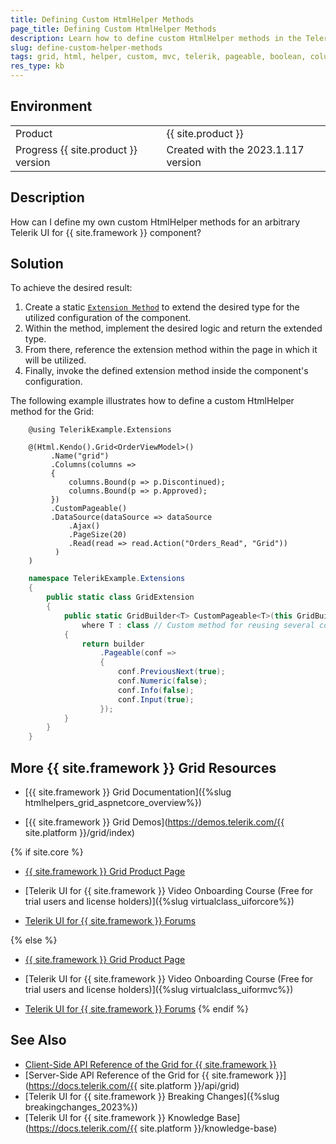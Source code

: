 ```yaml
---
title: Defining Custom HtmlHelper Methods 
page_title: Defining Custom HtmlHelper Methods
description: Learn how to define custom HtmlHelper methods in the Telerik UI for {{ site.framework }}.
slug: define-custom-helper-methods
tags: grid, html, helper, custom, mvc, telerik, pageable, boolean, column, component
res_type: kb
---
```



## Environment

<table>
 <tr>
  <td>Product</td>
  <td>{{ site.product }}</td>
 </tr>
 <tr>
  <td>Progress {{ site.product }} version</td>
  <td>Created with the 2023.1.117 version</td>
 </tr>
</table>


## Description

How can I define my own custom HtmlHelper methods for an arbitrary Telerik UI for {{ site.framework }} component?

## Solution

To achieve the desired result:

1. Create a static [`Extension Method`](https://learn.microsoft.com/en-us/dotnet/csharp/programming-guide/classes-and-structs/extension-methods) to extend the desired type for the utilized configuration of the component.
1. Within the method, implement the desired logic and return the extended type.
1. From there, reference the extension method within the page in which it will be utilized.
1. Finally, invoke the defined extension method inside the component's configuration.

The following example illustrates how to define a custom HtmlHelper method for the Grid:

```Index.cshtml
    @using TelerikExample.Extensions

    @(Html.Kendo().Grid<OrderViewModel>()
         .Name("grid")
         .Columns(columns =>
         {
             columns.Bound(p => p.Discontinued);
             columns.Bound(p => p.Approved);
         })
         .CustomPageable()
         .DataSource(dataSource => dataSource
             .Ajax()
             .PageSize(20)
             .Read(read => read.Action("Orders_Read", "Grid"))
          )
    )
```
```GridExtension.cs
    namespace TelerikExample.Extensions
    {
        public static class GridExtension
        {
            public static GridBuilder<T> CustomPageable<T>(this GridBuilder<T> builder)
                where T : class // Custom method for reusing several configartion methods simulatenously.
            {
                return builder
                    .Pageable(conf =>
                    {
                        conf.PreviousNext(true);
                        conf.Numeric(false);
                        conf.Info(false);
                        conf.Input(true);
                    });
            }
        }
    }
```
## More {{ site.framework }} Grid Resources

* [{{ site.framework }} Grid Documentation]({%slug htmlhelpers_grid_aspnetcore_overview%})

* [{{ site.framework }} Grid Demos](https://demos.telerik.com/{{ site.platform }}/grid/index)

{% if site.core %}
* [{{ site.framework }} Grid Product Page](https://www.telerik.com/aspnet-core-ui/grid)

* [Telerik UI for {{ site.framework }} Video Onboarding Course (Free for trial users and license holders)]({%slug virtualclass_uiforcore%})

* [Telerik UI for {{ site.framework }} Forums](https://www.telerik.com/forums/aspnet-core-ui)

{% else %}
* [{{ site.framework }} Grid Product Page](https://www.telerik.com/aspnet-mvc/grid)

* [Telerik UI for {{ site.framework }} Video Onboarding Course (Free for trial users and license holders)]({%slug virtualclass_uiformvc%})

* [Telerik UI for {{ site.framework }} Forums](https://www.telerik.com/forums/aspnet-mvc)
{% endif %}

## See Also

* [Client-Side API Reference of the Grid for {{ site.framework }}](https://docs.telerik.com/kendo-ui/api/javascript/ui/grid)
* [Server-Side API Reference of the Grid for {{ site.framework }}](https://docs.telerik.com/{{ site.platform }}/api/grid)
* [Telerik UI for {{ site.framework }} Breaking Changes]({%slug breakingchanges_2023%})
* [Telerik UI for {{ site.framework }} Knowledge Base](https://docs.telerik.com/{{ site.platform }}/knowledge-base)
